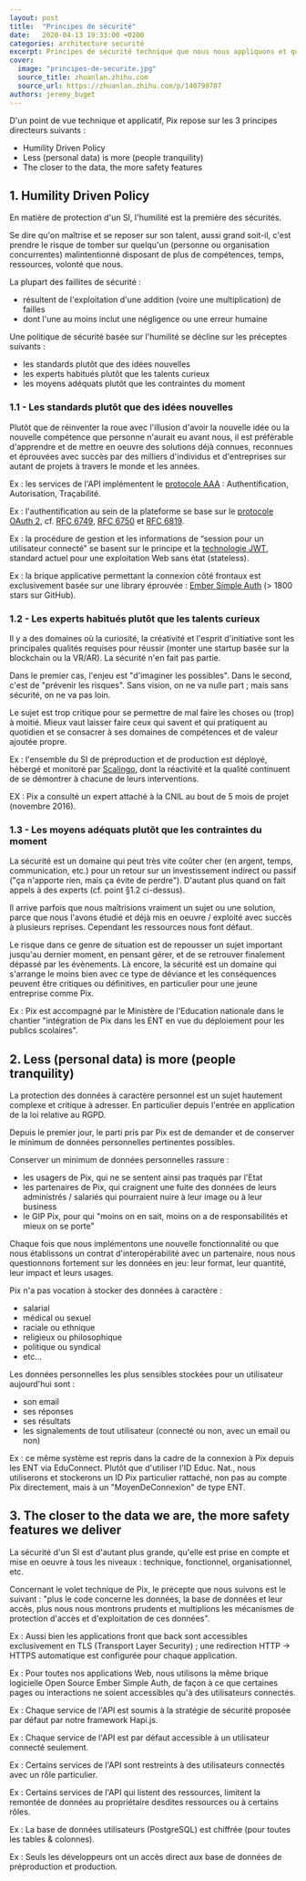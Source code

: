 ```yaml
---
layout: post
title:  "Principes de sécurité"
date:   2020-04-13 19:33:00 +0200
categories: architecture securité
excerpt: Principes de sécurité technique que nous nous appliquons et qui guident nos choix de design applicatif.
cover:
  image: "principes-de-securite.jpg"
  source_title: zhuanlan.zhihu.com
  source_url: https://zhuanlan.zhihu.com/p/140799707
authors: jeremy_buget
---
```


D'un point de vue technique et applicatif, Pix repose sur les 3 principes directeurs suivants :

- Humility Driven Policy
- Less (personal data) is more (people tranquility)
- The closer to the data, the more safety features

## 1. Humility Driven Policy

En matière de protection d'un SI, l'humilité est la première des sécurités. 

Se dire qu'on maîtrise et se reposer sur son talent, aussi grand soit-il, c'est prendre le risque de tomber sur quelqu'un (personne ou organisation concurrentes) malintentionné disposant de plus de compétences, temps, ressources, volonté que nous.

La plupart des faillites de sécurité :

- résultent de l'exploitation d'une addition (voire une multiplication) de failles
- dont l'une au moins inclut une négligence ou une erreur humaine

Une politique de sécurité basée sur l'humilité se décline sur les préceptes suivants :

- les standards plutôt que des idées nouvelles
- les experts habitués plutôt que les talents curieux
- les moyens adéquats plutôt que les contraintes du moment

### 1.1 - Les standards plutôt que des idées nouvelles

Plutôt que de réinventer la roue avec l'illusion d'avoir la nouvelle idée ou la nouvelle compétence que personne n'aurait eu avant nous, il est préférable d'apprendre et de mettre en oeuvre des solutions déjà connues, reconnues et éprouvées avec succès par des milliers d'individus et d'entreprises sur autant de projets à travers le monde et les années.

Ex : les services de l'API implémentent le [protocole AAA](https://fr.wikipedia.org/wiki/Protocole_AAA) : Authentification, Autorisation, Traçabilité.

Ex : l'authentification au sein de la plateforme se base sur le [protocole OAuth 2](https://oauth.net/2/), cf. [RFC 6749](https://tools.ietf.org/html/rfc6749), [RFC 6750](https://tools.ietf.org/html/rfc6750) et [RFC 6819](http://rfc6819/).

Ex : la procédure de gestion et les informations de “session pour un utilisateur connecté" se basent sur le principe et la [technologie JWT](https://fr.wikipedia.org/wiki/JSON_Web_Token), standard actuel pour une exploitation Web sans état (stateless).

Ex : la brique applicative permettant la connexion côté frontaux est exclusivement basée sur une library éprouvée : [Ember Simple Auth](https://github.com/simplabs/ember-simple-auth) (> 1800 stars sur GitHub).

### 1.2 - Les experts habitués plutôt que les talents curieux

Il y a des domaines où la curiosité, la créativité et l'esprit d'initiative sont les principales qualités requises pour réussir (monter une startup basée sur la blockchain ou la VR/AR). La sécurité n'en fait pas partie. 

Dans le premier cas, l'enjeu est "d'imaginer les possibles". Dans le second, c'est de "prévenir les risques". Sans vision, on ne va nulle part ; mais sans sécurité, on ne va pas loin.

Le sujet est trop critique pour se permettre de mal faire les choses ou (trop) à moitié. Mieux vaut laisser faire ceux qui savent et qui pratiquent au quotidien et se consacrer à ses domaines de compétences et de valeur ajoutée propre.

Ex : l'ensemble du SI de préproduction et de production est déployé, hébergé et monitoré par [Scalingo](https://scalingo.com/), dont la réactivité et la qualité continuent de se démontrer à chacune de leurs interventions.

EX : Pix a consulté un expert attaché à la CNIL au bout de 5 mois de projet (novembre 2016).

### 1.3 - Les moyens adéquats plutôt que les contraintes du moment

La sécurité est un domaine qui peut très vite coûter cher (en argent, temps, communication, etc.) pour un retour sur un investissement indirect ou passif ("ça n'apporte rien, mais ça évite de perdre"). D'autant plus quand on fait appels à des experts (cf. point §1.2 ci-dessus).

Il arrive parfois que nous maîtrisions vraiment un sujet ou une solution, parce que nous l'avons étudié et déjà mis en oeuvre / exploité avec succès à plusieurs reprises. Cependant les ressources nous font défaut.

Le risque dans ce genre de situation est de repousser un sujet important jusqu'au dernier moment, en pensant gérer, et de se retrouver finalement dépassé par les évènements. Là encore, la sécurité est un domaine qui s'arrange le moins bien avec ce type de déviance et les conséquences peuvent être critiques ou définitives, en particulier pour une jeune entreprise comme Pix.

Ex : Pix est accompagné par le Ministère de l'Education nationale dans le chantier "intégration de Pix dans les ENT en vue du déploiement pour les publics scolaires".

## 2. Less (personal data) is more (people tranquility)

La protection des données à caractère personnel est un sujet hautement complexe et critique à adresser. En particulier depuis l'entrée en application de la loi relative au RGPD.

Depuis le premier jour, le parti pris par Pix est de demander et de conserver le minimum de données personnelles pertinentes possibles. 

Conserver un minimum de données personnelles rassure :

- les usagers de Pix, qui ne se sentent ainsi pas traqués par l'Etat
- les partenaires de Pix, qui craignent une fuite des données de leurs administrés / salariés qui pourraient nuire à leur image ou à leur business
- le GIP Pix, pour qui "moins on en sait, moins on a de responsabilités et mieux on se porte"

Chaque fois que nous implémentons une nouvelle fonctionnalité ou que nous établissons un contrat d'interopérabilité avec un partenaire, nous nous questionnons fortement sur les données en jeu: leur format, leur quantité, leur impact et leurs usages.

Pix n'a pas vocation à stocker des données à caractère :

- salarial
- médical ou sexuel
- raciale ou ethnique
- religieux ou philosophique
- politique ou syndical
- etc...

Les données personnelles les plus sensibles stockées pour un utilisateur aujourd'hui sont :

- son email
- ses réponses
- ses résultats
- les signalements de tout utilisateur (connecté ou non, avec un email ou non)

Ex : ce même système est repris dans la cadre de la connexion à Pix depuis les ENT via EduConnect. Plutôt que d'utiliser l'ID Educ. Nat., nous utiliserons et stockerons un ID Pix particulier rattaché, non pas au compte Pix directement, mais à un "MoyenDeConnexion" de type ENT.

## 3. The closer to the data we are, the more safety features we deliver

La sécurité d'un SI est d'autant plus grande, qu'elle est prise en compte et mise en oeuvre à tous les niveaux : technique, fonctionnel, organisationnel, etc.

Concernant le volet technique de Pix, le précepte que nous suivons est le suivant : "plus le code concerne les données, la base de données et leur accès, plus nous nous montrons prudents et multiplions les mécanismes de protection d'accès et d'exploitation de ces données".

Ex : Aussi bien les applications front que back sont accessibles exclusivement en TLS (Transport Layer Security) ; une redirection HTTP → HTTPS automatique est configurée pour chaque application.

Ex : Pour toutes nos applications Web, nous utilisons la même brique logicielle Open Source Ember Simple Auth, de façon à ce que certaines pages ou interactions ne soient accessibles qu'à des utilisateurs connectés.

Ex : Chaque service de l'API est soumis à la stratégie de sécurité proposée par défaut par notre framework Hapi.js.

Ex : Chaque service de l'API est par défaut accessible à un utilisateur connecté seulement.

Ex : Certains services de l'API sont restreints à des utilisateurs connectés avec un rôle particulier.

Ex : Certains services de l'API qui listent des ressources, limitent la remontée de données au propriétaire desdites ressources ou à certains rôles.

Ex : La base de données utilisateurs (PostgreSQL) est chiffrée (pour toutes les tables & colonnes).

Ex : Seuls les développeurs ont un accès direct aux base de données de préproduction et production.
